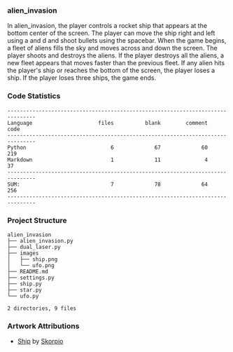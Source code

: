 
### alien_invasion

In alien_invasion, the player controls a rocket ship that appears
at the bottom center of the screen. The player can move the ship
right and left using a and d and shoot bullets using the
spacebar. When the game begins, a fleet of aliens fills the sky
and moves across and down the screen. The player shoots and
destroys the aliens. If the player destroys all the aliens, a new fleet
appears that moves faster than the previous fleet. If any alien hits
the player's ship or reaches the bottom of the screen, the player
loses a ship. If the player loses three ships, the game ends.

<!-- CODE_STATISTICS_START -->

### Code Statistics

```
-------------------------------------------------------------------------------
Language                     files          blank        comment           code
-------------------------------------------------------------------------------
Python                           6             67             60            219
Markdown                         1             11              4             37
-------------------------------------------------------------------------------
SUM:                             7             78             64            256
-------------------------------------------------------------------------------
```
<!-- CODE_STATISTICS_END -->

<!-- PROJECT_STRUCTURE_START -->

### Project Structure

```
alien_invasion
├── alien_invasion.py
├── dual_laser.py
├── images
│   ├── ship.png
│   └── ufo.png
├── README.md
├── settings.py
├── ship.py
├── star.py
└── ufo.py

2 directories, 9 files
```
<!-- PROJECT_STRUCTURE_END -->

### Artwork Attributions

- [Ship](https://opengameart.org/content/spaceship-by-parts) by [Skorpio](http://opengameart.org/users/skorpio)
